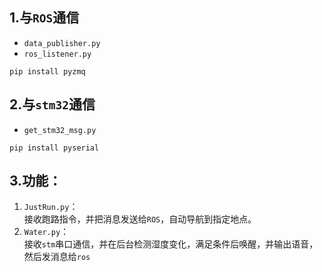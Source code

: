 ## 1.与`ROS`通信
- `data_publisher.py`
- `ros_listener.py`
```
pip install pyzmq
```


## 2.与`stm32`通信
- `get_stm32_msg.py`
```
pip install pyserial
```

## 3.功能：
1. `JustRun.py`：  <br>
接收跑路指令，并把消息发送给`ROS`，自动导航到指定地点。 <br>
1. `Water.py`： <br>
接收`stm`串口通信，并在后台检测湿度变化，满足条件后唤醒，并输出语音，然后发消息给`ros`


